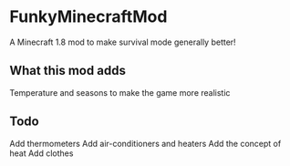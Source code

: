 # FunkyMinecraftMod
A Minecraft 1.8 mod to make survival mode generally better!

## What this mod adds
Temperature and seasons to make the game more realistic

## Todo
Add thermometers
Add air-conditioners and heaters
Add the concept of heat
Add clothes
